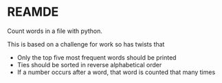 # REAMDE

Count words in a file with python.

This is based on a challenge for work so has twists that

+ Only the top five most frequent words should be printed
+ Ties should be sorted in reverse alphabetical order
+ If a number occurs after a word, that word is counted that many times
